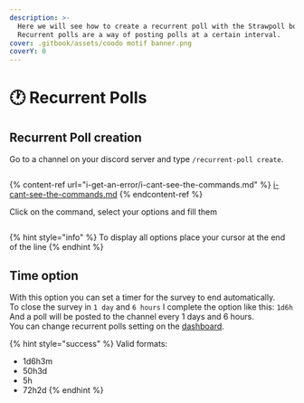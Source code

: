 ```yaml
---
description: >-
  Here we will see how to create a recurrent poll with the Strawpoll bot.
  Recurrent polls are a way of posting polls at a certain interval.
cover: .gitbook/assets/coodo motif banner.png
coverY: 0
---
```


# 🕐 Recurrent Polls

## Recurrent Poll creation

Go to a channel on your discord server and type `/recurrent-poll create`.

<figure><img src=".gitbook/assets/Capture d&#x27;écran 2023-11-13 224653.png" alt=""><figcaption></figcaption></figure>

{% content-ref url="i-get-an-error/i-cant-see-the-commands.md" %}
[i-cant-see-the-commands.md](i-get-an-error/i-cant-see-the-commands.md)
{% endcontent-ref %}

Click on the command, select your options and fill them

<figure><img src=".gitbook/assets/Capture d&#x27;écran 2023-11-13 224915.png" alt=""><figcaption></figcaption></figure>

{% hint style="info" %}
To display all options place your cursor at the end of the line
{% endhint %}

## Time option

With this option you can set a timer for the survey to end automatically. \
To close the survey in `1 day` and `6 hours` I complete the option like this: `1d6h`\
And a poll will be posted to the channel every 1 days and 6 hours.\
You can change recurrent polls setting on the [dashboard](https://dashboard.coodo.xyz/user/recurrentpolls).

{% hint style="success" %}
Valid formats:

* 1d6h3m
* 50h3d
* 5h
* 72h2d
{% endhint %}
